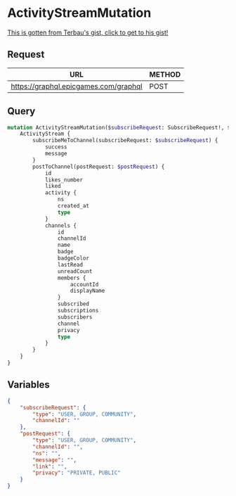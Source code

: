 # ActivityStreamMutation

[This is gotten from Terbau's gist, click to get to his gist!](https://gist.github.com/Terbau/f36990a1d608f65645206835e708d488)

## Request
| URL | METHOD |
| - | - |
| https://graphql.epicgames.com/graphql | POST |

## Query
```graphql
mutation ActivityStreamMutation($subscribeRequest: SubscribeRequest!, $postRequest: PostRequest!) {
    ActivityStream {
        subscribeMeToChannel(subscribeRequest: $subscribeRequest) {
            success
            message
        }
        postToChannel(postRequest: $postRequest) {
            id
            likes_number
            liked
            activity {
                ns
                created_at
                type
            }
            channels {
                id
                channelId
                name
                badge
                badgeColor
                lastRead
                unreadCount
                members {
                    accountId
                    displayName
                }
                subscribed
                subscriptions
                subscribers
                channel
                privacy
                type
            }
        }
    }
}
```

## Variables
```json
{
    "subscribeRequest": {
        "type": "USER, GROUP, COMMUNITY",
        "channelId": ""
    },
    "postRequest": {
        "type": "USER, GROUP, COMMUNITY",
        "channelId": "",
        "ns": "",
        "message": "",
        "link": "",
        "privacy": "PRIVATE, PUBLIC"
    }
}
```